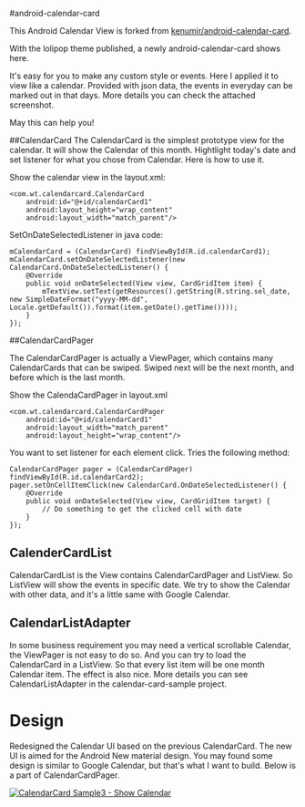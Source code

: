 #android-calendar-card

This Android Calendar View is forked from [kenumir/android-calendar-card](https://github.com/kenumir/android-calendar-card).

With the lolipop theme published, a newly android-calendar-card shows here.

It's easy for you to make any custom style or events. Here I applied it to view like a calendar. Provided with json data,
the events in everyday can be marked out in that days. More details you can check the attached screenshot.

May this can help you!

##CalendarCard
The CalendarCard is the simplest prototype view for the calendar. It will show the Calendar of this month. Hightlight today's date
and set listener for what you chose from Calendar. Here is how to use it.

Show the calendar view in the layout.xml:

```
<com.wt.calendarcard.CalendarCard
    android:id="@+id/calendarCard1"
    android:layout_height="wrap_content"
    android:layout_width="match_parent"/>
```

SetOnDateSelectedListener in java code:

```
mCalendarCard = (CalendarCard) findViewById(R.id.calendarCard1);
mCalendarCard.setOnDateSelectedListener(new CalendarCard.OnDateSelectedListener() {
    @Override
    public void onDateSelected(View view, CardGridItem item) {
        mTextView.setText(getResources().getString(R.string.sel_date, new SimpleDateFormat("yyyy-MM-dd", Locale.getDefault()).format(item.getDate().getTime())));
    }
});
```

##CalendarCardPager

The CalendarCardPager is actually a ViewPager, which contains many CalendarCards that can be swiped. Swiped next will be the 
next month, and before which is the last month. 

Show the CalendaCardPager in layout.xml

```
<com.wt.calendarcard.CalendarCardPager
    android:id="@+id/calendarCard1"
    android:layout_width="match_parent"
    android:layout_height="wrap_content"/>
```

You want to set listener for each element click. Tries the following method:

```
CalendarCardPager pager = (CalendarCardPager) findViewById(R.id.calendarCard2);
pager.setOnCellItemClick(new CalendarCard.OnDateSelectedListener() {
    @Override
    public void onDateSelected(View view, CardGridItem target) {
        // Do something to get the clicked cell with date
    }
});
```

## CalenderCardList

CalendarCardList is the View contains CalendarCardPager and ListView. So ListView will show the events in specific date.
We try to show the Calendar with other data, and it's a little same with Google Calendar.


## CalendarListAdapter

In some business requirement you may need a vertical scrollable Calendar, the ViewPager is not easy to do so. And you can try
to load the CalendarCard in a ListView. So that every list item will be one month Calendar item. The effect is also nice.
More details you can see CalendarListAdapter in the calendar-card-sample project.

# Design

Redesigned the Calendar UI based on the previous CalendarCard. The new UI is aimed for the Android New material design. You
may found some design is similar to Google Calendar, but that's what I want to build. Below is a part of CalendarCardPager.

[![CalendarCard Sample3 - Show Calendar][3]][3]

[3]: https://github.com/gongmingqm10/android-calendar-card/raw/master/calendar-card-sample/images/sample-3.png